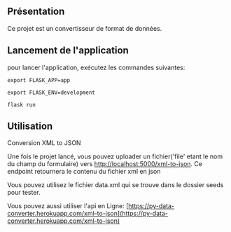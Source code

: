 ## Présentation
Ce projet est un convertisseur de format de données.

## Lancement de l'application

pour lancer l'application, exécutez les commandes suivantes:

`export FLASK_APP=app`

`export FLASK_ENV=development`

`flask run`

## Utilisation
Conversion XML to JSON

Une fois le projet lancé, vous pouvez uploader un fichier('file' etant le nom du champ du formulaire) vers [http://localhost:5000/xml-to-json](http://localhost:5000/xml-to-json). 
Ce endpoint retournera le contenu du fichier xml en json

Vous pouvez utilisez le fichier data.xml qui se trouve dans le dossier seeds pour tester.

Vous pouvez aussi utiliser l'api en Ligne: [https://py-data-converter.herokuapp.com/xml-to-json](https://py-data-converter.herokuapp.com/xml-to-json)